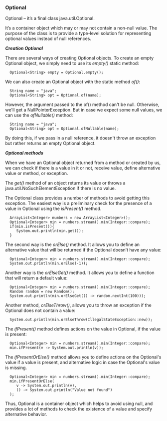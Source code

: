 ### Optional

Optional – it’s a final class java.util.Optional<T>.

It’s a container object which may or may not contain a non-null value. The purpose of the class is to provide a type-level solution for representing optional values instead of null references.

<b>*Creation Optional*</b>

There are several ways of creating Optional objects. To create an empty Optional object, we simply need to use its *empty()* static method:

      Optional<String> empty = Optional.empty();

We can also create an Optional object with the static method *of()*:

      String name = "java";
      Optional<String> opt = Optional.of(name);

However, the argument passed to the of() method can't be null. Otherwise, we'll get a NullPointerException. But in case we expect some null values, we can use the *ofNullable()* method:

      String name = "java";
      Optional<String> opt = Optional.ofNullable(name);

By doing this, if we pass in a null reference, it doesn't throw an exception but rather returns an empty Optional object.

<b>*Optional methods*</b>

When we have an Optional object returned from a method or created by us, we can check if there is a value in it or not, receive value, define alternative value or method, or exception.

The *get()* method of an object returns its value or throws a java.util.NoSuchElementException if there is no value.

The Optional class provides a number of methods to avoid getting this exception. The easiest way is a preliminary check for the presence of a value in Optional using the *isPresent()* method.

      ArrayList<Integer> numbers = new ArrayList<Integer>();
      Optional<Integer> min = numbers.stream().min(Integer::compare);
      if(min.isPresent()){
         System.out.println(min.get());
      }

The second way is the *orElse()* method. It allows you to define an alternative value that will be returned if the Optional doesn’t have any value:

      Optional<Integer> min = numbers.stream().min(Integer::compare);
      System.out.println(min.orElse(-1));

Another way is the *orElseGet()* method. It allows you to define a function that will return a default value:

      Optional<Integer> min = numbers.stream().min(Integer::compare);
      Random random = new Random();
      System.out.println(min.orElseGet(() -> random.nextInt(100)));

Another method, *orElseThrow()*, allows you to throw an exception if the Optional does not contain a value:

      System.out.println(min.orElseThrow(IllegalStateException::new));

The *ifPresent()* method defines actions on the value in Optional, if the value is present:

      Optional<Integer> min = numbers.stream().min(Integer::compare);
      min.ifPresent(v -> System.out.println(v));

The *ifPresentOrElse()* method allows you to define actions on the Optional's value if a value is present, and alternative logic in case the Optional's value is missing.

      Optional<Integer> min = numbers.stream().min(Integer::compare);
      min.ifPresentOrElse(
         v -> System.out.println(v),
         () -> System.out.println("Value not found")
      );

Thus, Optional is a container object which helps to avoid using null, and provides a lot of methods to check the existence of a value and specify alternative behavior.